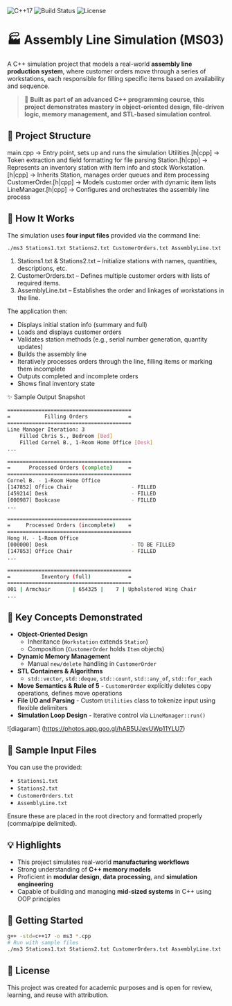 
![C++17](https://img.shields.io/badge/C%2B%2B-17-blue.svg)
![Build Status](https://img.shields.io/badge/Build-Passing-brightgreen)
![License](https://img.shields.io/badge/License-MIT-yellow.svg)
# 🏭 Assembly Line Simulation (MS03)
A C++ simulation project that models a real-world **assembly line production system**, where customer orders move through a series of workstations, each responsible for filling specific items based on availability and sequence.
> 💼 **Built as part of an advanced C++ programming course, this project demonstrates mastery in object-oriented design, file-driven logic, memory management, and STL-based simulation control.**
> 
## 📂 Project Structure
main.cpp → Entry point, sets up and runs the simulation
Utilities.[h|cpp] → Token extraction and field formatting for file parsing
Station.[h|cpp] → Represents an inventory station with item info and stock
Workstation.[h|cpp] → Inherits Station, manages order queues and item processing
CustomerOrder.[h|cpp] → Models customer order with dynamic item lists
LineManager.[h|cpp] → Configures and orchestrates the assembly line process

## 🔧 How It Works

The simulation uses **four input files** provided via the command line:
```bash
./ms3 Stations1.txt Stations2.txt CustomerOrders.txt AssemblyLine.txt
```
1. Stations1.txt & Stations2.txt – Initialize stations with names, quantities, descriptions, etc.
2. CustomerOrders.txt – Defines multiple customer orders with lists of required items.
3. AssemblyLine.txt – Establishes the order and linkages of workstations in the line.

The application then:
 - Displays initial station info (summary and full)
 - Loads and displays customer orders
 - Validates station methods (e.g., serial number generation, quantity    updates)
 - Builds the assembly line
 - Iteratively processes orders through the line, filling items or marking them incomplete
 - Outputs completed and incomplete orders
 - Shows final inventory state

✨ Sample Output Snapshot
```bash
========================================
=           Filling Orders             =
========================================
Line Manager Iteration: 3
    Filled Chris S., Bedroom [Bed]
    Filled Cornel B., 1-Room Home Office [Desk]
...

========================================
=      Processed Orders (complete)     =
========================================
Cornel B. - 1-Room Home Office
[147852] Office Chair                   - FILLED
[459214] Desk                           - FILLED
[000987] Bookcase                       - FILLED
...

========================================
=     Processed Orders (incomplete)    =
========================================
Hong H. - 1-Room Office
[000000] Desk                           - TO BE FILLED
[147853] Office Chair                   - FILLED
...

========================================
=          Inventory (full)            =
========================================
001 | Armchair       | 654325 |    7 | Upholstered Wing Chair
...
```
## 🧠 Key Concepts Demonstrated
-   **Object-Oriented Design**
    -   Inheritance (`Workstation` extends `Station`)    
    -   Composition (`CustomerOrder` holds `Item` objects)
-   **Dynamic Memory Management**
    -   Manual `new/delete` handling in `CustomerOrder`
-   **STL Containers & Algorithms**
    -   `std::vector`, `std::deque`, `std::count`, `std::any_of`, `std::for_each`
-    **Move Semantics & Rule of 5**
    -   `CustomerOrder` explicitly deletes copy operations, defines move operations
-    **File I/O and Parsing**
    -   Custom `Utilities` class to tokenize input using flexible delimiters
-    **Simulation Loop Design**
    -   Iterative control via `LineManager::run()`
    
   ![diagaram] (https://photos.app.goo.gl/hAB5UJevUWp11YLU7)
## 📁 Sample Input Files
You can use the provided:

-   `Stations1.txt`
-   `Stations2.txt`    
-   `CustomerOrders.txt`
-   `AssemblyLine.txt`

Ensure these are placed in the root directory and formatted properly (comma/pipe delimited).

## 💡 Highlights
-   This project simulates real-world **manufacturing workflows**
-   Strong understanding of **C++ memory models**
-   Proficient in **modular design**, **data processing**, and **simulation engineering**
-   Capable of building and managing **mid-sized systems** in C++ using OOP principles
## 🚀 Getting Started
```bash
g++ -std=c++17 -o ms3 *.cpp
# Run with sample files
./ms3 Stations1.txt Stations2.txt CustomerOrders.txt AssemblyLine.txt
```
## 📜 License
This project was created for academic purposes and is open for review, learning, and reuse with attribution.
